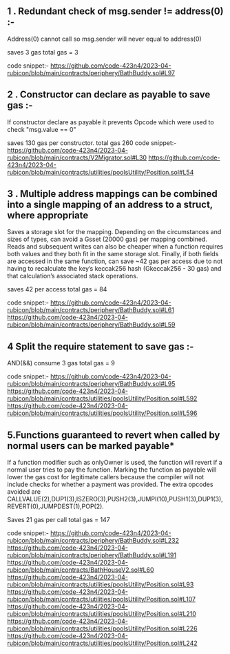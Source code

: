 ## 1 . Redundant check of msg.sender != address(0) :-

Address(0) cannot call so msg.sender will never equal to address(0)

saves 3 gas total gas = 3 

code snippet:-
https://github.com/code-423n4/2023-04-rubicon/blob/main/contracts/periphery/BathBuddy.sol#L97

## 2 . Constructor can declare as payable to save gas :-
If constructor declare as payable it prevents Opcode which were used to check "msg.value == 0" 

saves 130 gas per constructor.
total gas 260
code snippet:-
https://github.com/code-423n4/2023-04-rubicon/blob/main/contracts/V2Migrator.sol#L30
https://github.com/code-423n4/2023-04-rubicon/blob/main/contracts/utilities/poolsUtility/Position.sol#L54

## 3 . Multiple address mappings can be combined into a single mapping of an address to a struct, where appropriate
Saves a storage slot for the mapping. Depending on the circumstances and sizes of types, can avoid a Gsset (20000 gas) per mapping combined. Reads and subsequent writes can also be cheaper when a function requires both values and they both fit in the same storage slot. Finally, if both fields are accessed in the same function, can save ~42 gas per access due to not having to recalculate the key’s keccak256 hash (Gkeccak256 - 30 gas) and that calculation’s associated stack operations.

saves 42 per access
total gas = 84

code snippet:- 
https://github.com/code-423n4/2023-04-rubicon/blob/main/contracts/periphery/BathBuddy.sol#L61
https://github.com/code-423n4/2023-04-rubicon/blob/main/contracts/periphery/BathBuddy.sol#L59


## 4 Split the require statement to save gas :-

AND(&&) consume 3 gas 
total gas = 9 

code snippet:-
https://github.com/code-423n4/2023-04-rubicon/blob/main/contracts/periphery/BathBuddy.sol#L95
https://github.com/code-423n4/2023-04-rubicon/blob/main/contracts/utilities/poolsUtility/Position.sol#L592
https://github.com/code-423n4/2023-04-rubicon/blob/main/contracts/utilities/poolsUtility/Position.sol#L596

## 5.Functions guaranteed to revert when called by normal users can be marked payable*

If a function modifier such as onlyOwner is used, the function will revert if a normal user tries to pay the function. Marking the function as payable will lower the gas cost for legitimate callers because the compiler will not include checks for whether a payment was provided. The extra opcodes avoided are CALLVALUE(2),DUP1(3),ISZERO(3),PUSH2(3),JUMPI(10),PUSH1(3),DUP1(3),REVERT(0),JUMPDEST(1),POP(2).

Saves 21 gas per call
total gas = 147

code snippet:-
https://github.com/code-423n4/2023-04-rubicon/blob/main/contracts/periphery/BathBuddy.sol#L232
https://github.com/code-423n4/2023-04-rubicon/blob/main/contracts/periphery/BathBuddy.sol#L191
https://github.com/code-423n4/2023-04-rubicon/blob/main/contracts/BathHouseV2.sol#L60
https://github.com/code-423n4/2023-04-rubicon/blob/main/contracts/utilities/poolsUtility/Position.sol#L93
https://github.com/code-423n4/2023-04-rubicon/blob/main/contracts/utilities/poolsUtility/Position.sol#L107
https://github.com/code-423n4/2023-04-rubicon/blob/main/contracts/utilities/poolsUtility/Position.sol#L210
https://github.com/code-423n4/2023-04-rubicon/blob/main/contracts/utilities/poolsUtility/Position.sol#L226
https://github.com/code-423n4/2023-04-rubicon/blob/main/contracts/utilities/poolsUtility/Position.sol#L242
